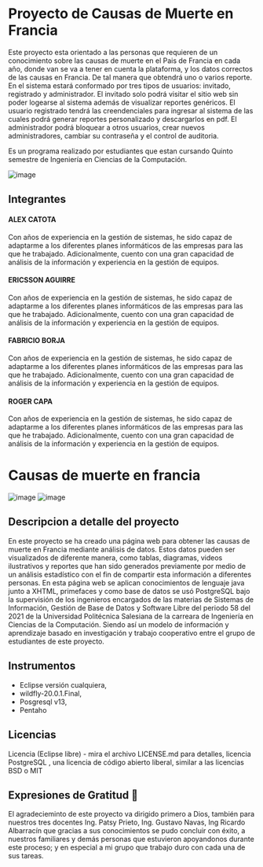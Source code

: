 # Proyecto de Causas de Muerte en Francia
Este proyecto esta orientado a las personas que requieren de un conocimiento sobre las causas de muerte en el Pais de Francia en cada año, donde van se va a tener en cuenta la plataforma, y los datos correctos de las causas en Francia. De tal manera que obtendrá uno o varios reporte. En el sistema estará conformado por tres tipos de usuarios: invitado, registrado y administrador. El invitado solo podrá visitar el sitio web sin poder logearse al sistema además de visualizar reportes genéricos. El usuario registrado tendrá las creendenciales para ingresar al sistema de las cuales podrá generar reportes personalizado y descargarlos en pdf. El administrador podrá bloquear a otros usuarios, crear nuevos administradores, cambiar su contraseña y el control de auditoria.

Es un programa realizado por estudiantes que estan cursando Quinto semestre de Ingeniería en Ciencias de la Computación.

![image](https://user-descargas.githubusercontent.com/21-07-18-19.56.52png)

## Integrantes 
#### ALEX CATOTA
Con años de experiencia en la gestión de sistemas, he sido capaz de adaptarme a los diferentes planes informáticos de las empresas para las que he trabajado. Adicionalmente, cuento con una gran capacidad de análisis de la información y experiencia en la gestión de equipos.
#### ERICSSON AGUIRRE
Con años de experiencia en la gestión de sistemas, he sido capaz de adaptarme a los diferentes planes informáticos de las empresas para las que he trabajado. Adicionalmente, cuento con una gran capacidad de análisis de la información y experiencia en la gestión de equipos.
####  FABRICIO BORJA
Con años de experiencia en la gestión de sistemas, he sido capaz de adaptarme a los diferentes planes informáticos de las empresas para las que he trabajado. Adicionalmente, cuento con una gran capacidad de análisis de la información y experiencia en la gestión de equipos.
#### ROGER CAPA
Con años de experiencia en la gestión de sistemas, he sido capaz de adaptarme a los diferentes planes informáticos de las empresas para las que he trabajado. Adicionalmente, cuento con una gran capacidad de análisis de la información y experiencia en la gestión de equipos.

# Causas de muerte en francia
![image](https://user-images.githubusercontent.com/66247356/122820461-3f63ba00-d2a1-11eb-9436-9239c5aaf254.png)
![image](https://user-images.githubusercontent.com/66247356/122820711-881b7300-d2a1-11eb-998e-d3847c2d60be.png)   


## Descripcion a detalle del proyecto

En este proyecto se ha creado una página web para obtener las causas de muerte en Francia mediante análisis de datos. Estos datos pueden ser visualizados de diferente manera, como tablas, diagramas, videos ilustrativos y reportes que han sido generados previamente por medio de un análisis estadístico con el fin de compartir esta información a diferentes personas. En esta página web se aplican conocimientos de lenguaje java junto a XHTML, primefaces y como base de datos se usó PostgreSQL bajo la supervisión de los ingenieros encargados de las materias de Sistemas de Información, Gestión de Base de Datos y Software Libre del periodo 58 del 2021 de la Universidad Politécnica Salesiana de la carreara de Ingeniería en Ciencias de la Computación. Siendo así un modelo de información y aprendizaje basado en investigación y trabajo cooperativo entre el grupo de estudiantes de este proyecto.

## Instrumentos

- Eclipse versión cualquiera, 
- wildfly-20.0.1.Final,
- Posgresql v13,
- Pentaho

## Licencias
Licencia (Eclipse libre) - mira el archivo LICENSE.md para detalles,
licencia PostgreSQL , 
una licencia de código abierto liberal, 
similar a las licencias BSD o MIT

## Expresiones de Gratitud 🎁

El agradecieminto de este proyecto va dirigido primero a Dios, también para nuestros tres docentes Ing. Patsy Prieto, Ing. Gustavo Navas, Ing Ricardo Albarracín que gracias a sus conocimientos se pudo concluir con éxito, a nuestros familiares y demás personas que estuvieron apoyandonos durante este proceso; y en especial a mi grupo que trabajo duro con cada una de sus tareas.
